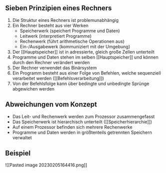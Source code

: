 ## Sieben Prinzipien eines Rechners
1. Die Struktur eines Rechners ist problemunabhängig
2. Ein Rechner besteht aus vier Werken
	- Speicherwerk (speichert Programme und Daten)
	- Leitwerk (interpretiert Programme)
	- Rechenwerk (führt arithmetische Operationen aus)
	- Ein-/Ausgabewerk (kommuniziert mit der Umgebung)
4. Der [[Hauptspeicher]] ist in adressierte, gleich große Zellen unterteilt
5. Programme und Daten stehen im selben [[Hauptspeicher]] und können durch den Rechner verändert werden
6. Der Rechner verwendet das Binärsystem
7. Ein Programm besteht aus einer Folge von Befehlen, welche sequenziell verarbeitet werden ([[Befehlsverarbeitung]])
8. Von der Befehlsfolge kann über bedingte und unbedingte Sprünge abgewichen werden

## Abweichungen vom Konzept
- Das Leit- und Rechenwerk werden zum Prozessor zusammengefasst
- Das Speicherwerk ist hierarchisch unterteilt ([[Speicherhierarchie]])
- Auf einem Prozessor befinden sich mehrere Rechenwerke
- Programme und Daten werden in größtenteils getrennten Speichern verwaltet
## Beispiel
![[Pasted image 20230205164416.png]]